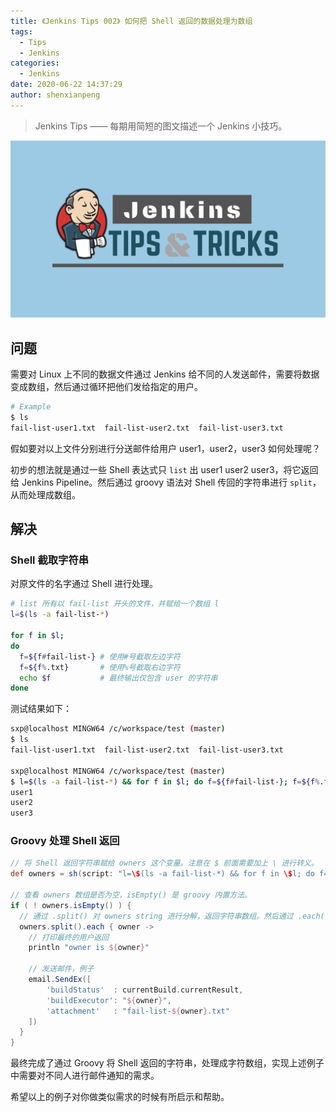 ```yaml
---
title: 《Jenkins Tips 002》 如何把 Shell 返回的数据处理为数组
tags:
  - Tips
  - Jenkins
categories:
  - Jenkins
date: 2020-06-22 14:37:29
author: shenxianpeng
---
```


> Jenkins Tips —— 每期用简短的图文描述一个 Jenkins 小技巧。

![](Jenkins-tips-1/jenkins-tips.png)

## 问题

需要对 Linux 上不同的数据文件通过 Jenkins 给不同的人发送邮件，需要将数据变成数组，然后通过循环把他们发给指定的用户。

```bash
# Example
$ ls
fail-list-user1.txt  fail-list-user2.txt  fail-list-user3.txt
```
假如要对以上文件分别进行分送邮件给用户 user1，user2，user3 如何处理呢？

初步的想法就是通过一些 Shell 表达式只 `list` 出 user1 user2 user3，将它返回给 Jenkins Pipeline。然后通过 groovy 语法对 Shell 传回的字符串进行 `split`，从而处理成数组。

## 解决

<!-- more -->

### Shell 截取字符串

对原文件的名字通过 Shell 进行处理。

```bash
# list 所有以 fail-list 开头的文件，并赋给一个数组 l
l=$(ls -a fail-list-*)

for f in $l; 
do 
  f=${f#fail-list-} # 使用#号截取左边字符
  f=${f%.txt}       # 使用%号截取右边字符
  echo $f           # 最终输出仅包含 user 的字符串
done
```

测试结果如下：

```bash
sxp@localhost MINGW64 /c/workspace/test (master)
$ ls
fail-list-user1.txt  fail-list-user2.txt  fail-list-user3.txt

sxp@localhost MINGW64 /c/workspace/test (master)
$ l=$(ls -a fail-list-*) && for f in $l; do f=${f#fail-list-}; f=${f%.txt}; echo $f ; done;
user1
user2
user3
```

### Groovy 处理 Shell 返回

```groovy
// 将 Shell 返回字符串赋给 owners 这个变量。注意在 $ 前面需要加上 \ 进行转义。
def owners = sh(script: "l=\$(ls -a fail-list-*) && for f in \$l; do f=\${f#fail-list-}; f=\${f%.txt}; echo \$f ; done;", returnStdout:true).trim()

// 查看 owners 数组是否为空，isEmpty() 是 groovy 内置方法。
if ( ! owners.isEmpty() ) {
  // 通过 .split() 对 owners string 进行分解，返回字符串数组。然后通过 .each() 对返回的字符串数组进行循环。
  owners.split().each { owner ->
    // 打印最终的用户返回
    println "owner is ${owner}"

    // 发送邮件，例子
    email.SendEx([
        'buildStatus'  : currentBuild.currentResult,
        'buildExecutor': "${owner}",
        'attachment'   : "fail-list-${owner}.txt"
    ])
  }
}
```

最终完成了通过 Groovy 将 Shell 返回的字符串，处理成字符数组，实现上述例子中需要对不同人进行邮件通知的需求。

希望以上的例子对你做类似需求的时候有所启示和帮助。

